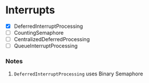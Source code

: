 # Interrupts

- [x] DeferredInterruptProcessing
- [ ] CountingSemaphore
- [ ] CentralizedDeferredProcessing
- [ ] QueueInterruptProcessing

### Notes

1. `DeferredInterruptProcessing` uses Binary Semaphore
